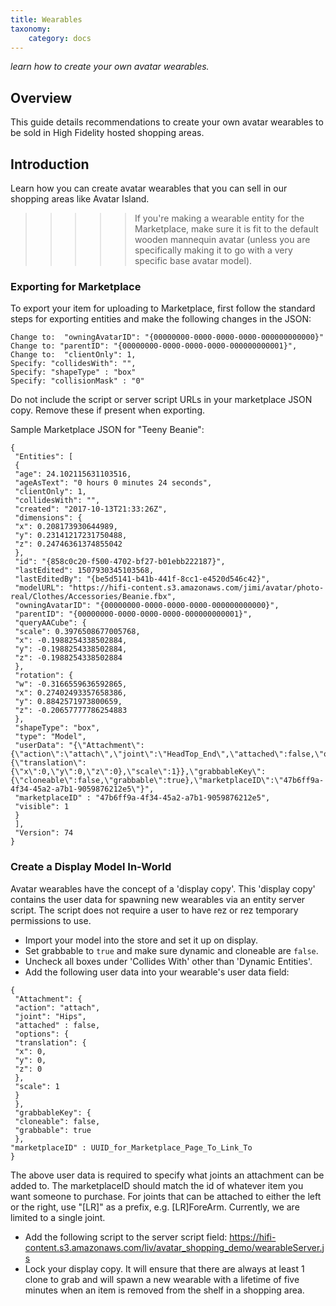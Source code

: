 ```yaml
---
title: Wearables
taxonomy:
	category: docs
---
```


*learn how to create your own avatar wearables.*

## Overview
This guide details recommendations to create your own avatar wearables to be sold in High Fidelity hosted shopping areas. 

## Introduction
Learn how you can create avatar wearables that you can sell in our shopping areas like Avatar Island. 

>>>>> If you're making a wearable entity for the Marketplace, make sure it is fit to the default wooden mannequin avatar (unless you are specifically making it to go with a very specific base avatar model).

### Exporting for Marketplace
To export your item for uploading to Marketplace, first follow the standard steps for exporting entities and make the following changes in the JSON:

```
Change to:  "owningAvatarID": "{00000000-0000-0000-0000-000000000000}"
Change to: "parentID": "{00000000-0000-0000-0000-000000000001}",
Change to:  "clientOnly": 1,
Specify: "collidesWith": "",
Specify: "shapeType" : "box"
Specify: "collisionMask" : "0"
```
Do not include the script or server script URLs in your marketplace JSON copy. Remove these if present when exporting.

Sample Marketplace JSON for "Teeny Beanie": 

```
{
 "Entities": [
 {
 "age": 24.102115631103516,
 "ageAsText": "0 hours 0 minutes 24 seconds",
 "clientOnly": 1,
 "collidesWith": "",
 "created": "2017-10-13T21:33:26Z",
 "dimensions": {
 "x": 0.208173930644989,
 "y": 0.23141217231750488,
 "z": 0.24746361374855042
 },
 "id": "{858c0c20-f500-4702-bf27-b01ebb222187}",
 "lastEdited": 1507930345103568,
 "lastEditedBy": "{be5d5141-b41b-441f-8cc1-e4520d546c42}",
 "modelURL": "https://hifi-content.s3.amazonaws.com/jimi/avatar/photo-real/Clothes/Accessories/Beanie.fbx",
 "owningAvatarID": "{00000000-0000-0000-0000-000000000000}",
 "parentID": "{00000000-0000-0000-0000-000000000001}",
 "queryAACube": {
 "scale": 0.3976508677005768,
 "x": -0.1988254338502884,
 "y": -0.1988254338502884,
 "z": -0.1988254338502884
 },
 "rotation": {
 "w": -0.3166559636592865,
 "x": 0.27402493357658386,
 "y": 0.8842571973800659,
 "z": -0.20657777786254883
 },
 "shapeType": "box",
 "type": "Model",
 "userData": "{\"Attachment\":{\"action\":\"attach\",\"joint\":\"HeadTop_End\",\"attached\":false,\"options\":{\"translation\":{\"x\":0,\"y\":0,\"z\":0},\"scale\":1}},\"grabbableKey\":{\"cloneable\":false,\"grabbable\":true},\"marketplaceID\":\"47b6ff9a-4f34-45a2-a7b1-9059876212e5\"}",
 "marketplaceID" : "47b6ff9a-4f34-45a2-a7b1-9059876212e5",
 "visible": 1
 }
 ],
 "Version": 74
}
```

### Create a Display Model In-World

Avatar wearables have the concept of a 'display copy'. This 'display copy' contains the user data for spawning new wearables via an entity server script. The script does not require a user to have rez or rez temporary permissions to use. 

* Import your model into the store and set it up on display. 
* Set grabbable to `true` and make sure dynamic and cloneable are `false`. 
* Uncheck all boxes under 'Collides With' other than 'Dynamic Entities'.
* Add the following user data into your wearable's user data field:
```
{
 "Attachment": {
 "action": "attach",
 "joint": "Hips",
 "attached" : false,
 "options": {
 "translation": {
 "x": 0,
 "y": 0,
 "z": 0
 },
 "scale": 1
 }
 },
 "grabbableKey": {
 "cloneable": false,
 "grabbable": true
 },
"marketplaceID" : UUID_for_Marketplace_Page_To_Link_To
}
```
The above user data is required to specify what joints an attachment can be added to. The marketplaceID should match the id of whatever item you want someone to purchase. For joints that can be attached to either the left or the right, use "[LR]" as a prefix, e.g. [LR]ForeArm. Currently, we are limited to a single joint.

* Add the following script to the server script field: https://hifi-content.s3.amazonaws.com/liv/avatar_shopping_demo/wearableServer.js
* Lock your display copy. It will ensure that there are always at least 1 clone to grab and will spawn a new wearable with a lifetime of five minutes when an item is removed from the shelf in a shopping area. 